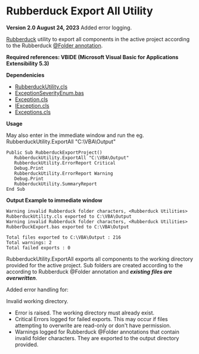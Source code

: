 # Rubberduck Export All Utility

**Version 2.0 August 24,  2023**
Added error logging.

[Rubberduck](https://rubberduckvba.com/) utility to export all components in the active project according to the Rubberduck [@Folder annotation](https://github.com/rubberduck-vba/Rubberduck/wiki/Using-@Folder-Annotations). 

**Required references: VBIDE (Microsoft Visual Basic for Applications Extensibility 5.3)**

**Dependenicies**
  - [RubberduckUtility.cls](https://github.com/MarkJohnstoneGitHub/RubberduckUtility/blob/main/RubberduckUtility/RubberduckUtility.cls)
  - [ExceptionSeverityEnum.bas](https://github.com/MarkJohnstoneGitHub/RubberduckUtility/blob/main/RubberduckUtility/VBACorLib/ExceptionHandling/ExceptionSeverityEnum.bas)
  - [Exception.cls](https://github.com/MarkJohnstoneGitHub/RubberduckUtility/blob/main/RubberduckUtility/VBACorLib/ExceptionHandling/Exception.cls)
  - [IException.cls](https://github.com/MarkJohnstoneGitHub/RubberduckUtility/blob/main/RubberduckUtility/VBACorLib/ExceptionHandling/IException.cls)
  - [Exceptions.cls](https://github.com/MarkJohnstoneGitHub/RubberduckUtility/blob/main/RubberduckUtility/VBACorLib/ExceptionHandling/Exceptions.cls)

**Usage**

May also enter in the immediate window and run the eg. RubberduckUtility.ExportAll "C:\VBA\Output"

 ```
Public Sub RubberduckExportProject()
    RubberduckUtility.ExportAll "C:\VBA\Output"
    RubberduckUtility.ErrorReport Critical
    Debug.Print
    RubberduckUtility.ErrorReport Warning
    Debug.Print
    RubberduckUtility.SummaryReport
End Sub
 ```

**Output Example to immediate window**
 ```
Warning invalid Rubberduck folder characters, <Rubberduck Utilities> RubberduckUtility.cls exported to C:\VBA\Output
Warning invalid Rubberduck folder characters, <Rubberduck Utilities> RubberDuckExport.bas exported to C:\VBA\Output

Total files exported to C:\VBA\Output : 216
Total warnings: 2
Total failed exports : 0
 ```

RubberduckUtility.ExportAll exports all components to the working directory provided for the active project. Sub folders are created according to the according to Rubberduck @Folder annotation and ***existing files are overwritten***.

Added error handling for: 

Invalid working directory.  
  - Error is raised.  The working directory must already exist.
  - Critical Errors logged for failed exports. This may occur if files attempting to overwrite are read-only or don't have permission.
  - Warnings logged for Rubberduck @Folder annotations that contain invalid folder characters. They are exported to the output directory provided.


